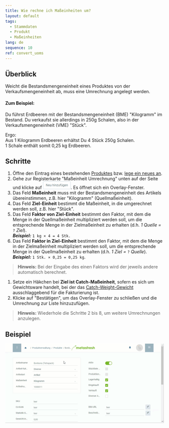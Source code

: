 ```yaml
---
title: Wie rechne ich Maßeinheiten um?
layout: default
tags:
  - Stammdaten
  - Produkt
  - Maßeinheiten
lang: de
sequence: 10
ref: convert_uoms
---
```


## Überblick
Weicht die Bestandsmengeneinheit eines Produktes von der Verkaufsmengeneinheit ab, muss eine Umrechnung angelegt werden.

#### Zum Beispiel:
Du führst Erdbeeren mit der Bestandsmengeneinheit (BME) "Kilogramm" im Bestand. Du verkaufst sie allerdings in 250g Schalen, also in der Verkaufsmengeneinheit (VME) "Stück".

Ergo:<br>
Aus 1 Kilogramm Erdbeeren erhältst Du 4 Stück 250g Schalen.<br>
1 Schale enthält somit 0,25 kg Erdbeeren.

## Schritte
1. Öffne den Eintrag eines bestehenden [Produktes](Menu) bzw. [lege ein neues an](NeuesProdukt).
1. Gehe zur Registerkarte "Maßeinheit Umrechnung" unten auf der Seite und klicke auf !["Neu hinzufügen"](assets/Neu_hinzufuegen_Button.png). Es öffnet sich ein Overlay-Fenster.
1. Das Feld **Maßeinheit** muss mit der Bestandsmengeneinheit des Artikels übereinstimmen, z.B. hier "Kilogramm" (Quellmaßeinheit).
1. Das Feld **Ziel-Einheit** bestimmt die Maßeinheit, in die umgerechnet werden soll, z.B. hier "Stück".
1. Das Feld **Faktor von Ziel-Einheit** bestimmt den Faktor, mit dem die Menge in der Quellmaßeinheit multipliziert werden soll, um die entsprechende Menge in der Zielmaßeinheit zu erhalten (d.h. *1 Quelle =* `?` *Ziel*).<br>
***Beispiel:*** `1 kg × 4 = 4 Stk.`
1. Das Feld **Faktor in Ziel-Einheit** bestimmt den Faktor, mit dem die Menge in der Zielmaßeinheit multipliziert werden soll, um die entsprechende Menge in der Quellmaßeinheit zu erhalten (d.h. *1 Ziel =* `?` *Quelle*).<br>
***Beispiel:*** `1 Stk. × 0,25 = 0,25 kg`.
 >**Hinweis:** Bei der Eingabe des einen Faktors wird der jeweils andere automatisch berechnet.

1. Setze ein Häkchen bei **Ziel ist Catch-Maßeinheit**, sofern es sich um Gewichtsware handelt, bei der das [Catch-Weight-Gewicht](Auftrag_Catch_Weight) ausschlaggebend für die Fakturierung ist.
1. Klicke auf "Bestätigen", um das Overlay-Fenster zu schließen und die Umrechnung zur Liste hinzuzufügen.
 >**Hinweis:** Wiederhole die Schritte 2 bis 8, um weitere Umrechnungen anzulegen.

## Beispiel
![](assets/Masseinheiten_umrechnen.gif)
